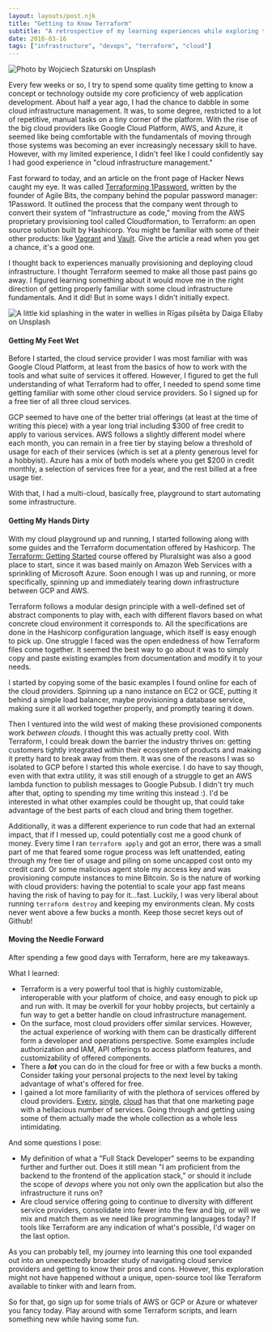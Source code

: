 ```yaml
---
layout: layouts/post.njk
title: "Getting to Know Terraform"
subtitle: "A retrospective of my learning experiences while exploring the Terraform infrastructure provisioning tool."
date: 2018-03-16
tags: ["infrastructure", "devops", "terraform", "cloud"]
---
```


![Photo by Wojciech Szaturski on Unsplash](https://cdn-images-1.medium.com/max/2560/0*owN7rzmi1XaNTQan.)

Every few weeks or so, I try to spend some quality time getting to know a concept or technology outside my core proficiency of web application development. About half a year ago, I had the chance to dabble in some cloud infrastructure management. It was, to some degree, restricted to a lot of repetitive, manual tasks on a tiny corner of the platform. With the rise of the big cloud providers like Google Cloud Platform, AWS, and Azure, it seemed like being comfortable with the fundamentals of moving through those systems was becoming an ever increasingly necessary skill to have. However, with my limited experience, I didn't feel like I could confidently say I had good experience in "cloud infrastructure management."

Fast forward to today, and an article on the front page of Hacker News caught my eye. It was called [Terraforming 1Password](https://blog.agilebits.com/2018/01/25/terraforming-1password/), written by the founder of Agile Bits, the company behind the popular password manager: 1Password. It outlined the process that the company went through to convert their system of "Infrastructure as code," moving from the AWS proprietary provisioning tool called Cloudformation, to Terraform: an open source solution built by Hashicorp. You might be familiar with some of their other products: like [Vagrant](https://www.vagrantup.com/) and [Vault](https://www.vaultproject.io/). Give the article a read when you get a chance, it's a good one.

I thought back to experiences manually provisioning and deploying cloud infrastructure. I thought Terraform seemed to make all those past pains go away. I figured learning something about it would move me in the right direction of getting properly familiar with some cloud infrastructure fundamentals. And it did! But in some ways I didn't initially expect.

![A little kid splashing in the water in wellies in Rīgas pilsēta by Daiga Ellaby on Unsplash](https://cdn-images-1.medium.com/max/800/0*WLrJSGVGb-wRTExG.)

#### Getting My Feet Wet

Before I started, the cloud service provider I was most familiar with was Google Cloud Platform, at least from the basics of how to work with the tools and what suite of services it offered. However, I figured to get the full understanding of what Terraform had to offer, I needed to spend some time getting familiar with some other cloud service providers. So I signed up for a free tier of all three cloud services.

GCP seemed to have one of the better trial offerings (at least at the time of writing this piece) with a year long trial including $300 of free credit to apply to various services. AWS follows a slightly different model where each month, you can remain in a free tier by staying below a threshold of usage for each of their services (which is set at a plenty generous level for a hobbyist). Azure has a mix of both models where you get $200 in credit monthly, a selection of services free for a year, and the rest billed at a free usage tier.

With that, I had a multi-cloud, basically free, playground to start automating some infrastructure.

#### Getting My Hands Dirty

With my cloud playground up and running, I started following along with some guides and the Terraform documentation offered by Hashicorp. The [Terraform: Getting Started](https://www.pluralsight.com/courses/terraform-getting-started) course offered by Pluralsight was also a good place to start, since it was based mainly on Amazon Web Services with a sprinkling of Microsoft Azure. Soon enough I was up and running, or more specifically, spinning up and immediately tearing down infrastructure between GCP and AWS.

Terraform follows a modular design principle with a well-defined set of abstract components to play with, each with different flavors based on what concrete cloud environment it corresponds to. All the specifications are done in the Hashicorp configuration language, which itself is easy enough to pick up. One struggle I faced was the open endedness of how Terraform files come together. It seemed the best way to go about it was to simply copy and paste existing examples from documentation and modify it to your needs.

I started by copying some of the basic examples I found online for each of the cloud providers. Spinning up a nano instance on EC2 or GCE, putting it behind a simple load balancer, maybe provisioning a database service, making sure it all worked together properly, and promptly tearing it down.

Then I ventured into the wild west of making these provisioned components work *between clouds*. I thought this was actually pretty cool. With Terraform, I could break down the barrier the industry thrives on: getting customers tightly integrated within their ecosystem of products and making it pretty hard to break away from them. It was one of the reasons I was so isolated to GCP before I started this whole exercise. I do have to say though, even with that extra utility, it was still enough of a struggle to get an AWS lambda function to publish messages to Google Pubsub. I didn't try much after that, opting to spending my time writing this instead :). I'd be interested in what other examples could be thought up, that could take advantage of the best parts of each cloud and bring them together.

Additionally, it was a different experience to run code that had an external impact, that if I messed up, could potentially cost me a good chunk of money. Every time I ran `terraform apply` and got an error, there was a small part of me that feared some rogue process was left unattended, eating through my free tier of usage and piling on some uncapped cost onto my credit card. Or some malicious agent stole my access key and was provisioning compute instances to mine Bitcoin. So is the nature of working with cloud providers: having the potential to scale your app fast means having the risk of having to pay for it…fast. Luckily, I was very liberal about running `terraform destroy` and keeping my environments clean. My costs never went above a few bucks a month. Keep those secret keys out of Github!

#### Moving the Needle Forward

After spending a few good days with Terraform, here are my takeaways.

What I learned:

* Terraform is a very powerful tool that is highly customizable, interoperable with your platform of choice, and easy enough to pick up and run with. It may be overkill for your hobby projects, but certainly a fun way to get a better handle on cloud infrastructure management.
* On the surface, most cloud providers offer similar services. However, the actual experience of working with them can be drastically different form a developer and operations perspective. Some examples include authorization and IAM, API offerings to access platform features, and customizability of offered components.
* There a **_lot_** you can do in the cloud for free or with a few bucks a month. Consider taking your personal projects to the next level by taking advantage of what's offered for free.
* I gained a lot more familiarity of with the plethora of services offered by cloud providers. [Every](https://aws.amazon.com/products/), [single](https://cloud.google.com/products/), [cloud](https://azure.microsoft.com/en-us/services/) has that that one marketing page with a hellacious number of services. Going through and getting using some of them actually made the whole collection as a whole less intimidating.

And some questions I pose:

* My definition of what a "Full Stack Developer" seems to be expanding further and further out. Does it still mean "I am proficient from the backend to the frontend of the application stack," or should it include the scope of *devops* where you not only own the application but also the infrastructure it runs on?
* Are cloud service offering going to continue to diversity with different service providers, consolidate into fewer into the few and big, or will we mix and match them as we need like programming languages today? If tools like Terraform are any indication of what's possible, I'd wager on the last option.

As you can probably tell, my journey into learning this one tool expanded out into an unexpectedly broader study of navigating cloud service providers and getting to know their pros and cons. However, this exploration might not have happened without a unique, open-source tool like Terraform available to tinker with and learn from.

So for that, go sign up for some trials of AWS or GCP or Azure or whatever you fancy today. Play around with some Terraform scripts, and learn something new while having some fun.